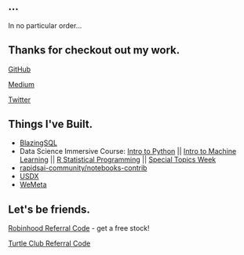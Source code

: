 ## ...
In no particular order...

## Thanks for checkout out my work.

[GitHub](https://github.com/gumdropsteve)

[Medium](https://medium.com/@warobson)

[Twitter](https://twitter.com/gumdropsteve)

## Things I've Built.
- [BlazingSQL](https://github.com/BlazingDB)
- Data Science Immersive Course: [Intro to Python](https://github.com/gumdropsteve/intro_to_python) || [Intro to Machine Learning](https://github.com/gumdropsteve/intro_to_machine_learning) || [R Statistical Programming](https://github.com/gumdropsteve/r_statistical_programming) || [Special Topics Week](https://github.com/gumdropsteve/special_topics_week)
- [rapidsai-community/notebooks-contrib](https://github.com/rapidsai-community/notebooks-contrib)
- [USDX](https://github.com/gumdropsteve/usdx-contracts)
- [WeMeta](https://github.com/wemeta-labs)

## Let's be friends.
[Robinhood Referral Code](https://join.robinhood.com/winstor2) - get a free stock!

[Turtle Club Referral Code](https://app.turtle.club/deals?ref=CHELONIA)
